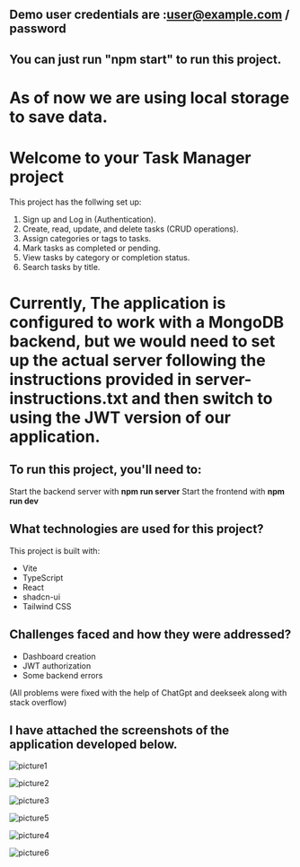 ## Demo user credentials are :user@example.com / password

## You can just run "npm start" to run this project.

# As of now we are using local storage to save data. 


# Welcome to your Task Manager project

This project has the follwing set up:

1. Sign up and Log in (Authentication).
2. Create, read, update, and delete tasks (CRUD operations).
3. Assign categories or tags to tasks.
4. Mark tasks as completed or pending.
5. View tasks by category or completion status.
6. Search tasks by title.


# Currently, The application is configured to work with a MongoDB backend, but we would need to set up the actual server following the instructions provided in server-instructions.txt and then switch to using the JWT version of our application.

## To run this project, you'll need to:

Start the backend server with **npm run server**
Start the frontend with **npm run dev**

## What technologies are used for this project?

This project is built with:

- Vite
- TypeScript
- React
- shadcn-ui
- Tailwind CSS

## Challenges faced and how they were addressed?

- Dashboard creation
- JWT authorization
- Some backend errors

(All problems were fixed with the help of ChatGpt and deekseek along with stack overflow)

## I have attached the screenshots of the application developed below.

![picture1](https://github.com/user-attachments/assets/81d2317c-16fd-48ef-a731-24a0642ef1ab)

![picture2](https://github.com/user-attachments/assets/f5d4b513-4ac2-4124-bbcb-4cdb975d8491)

![picture3](https://github.com/user-attachments/assets/a37f3673-a61d-4359-af93-b4082888f681)

![picture5](https://github.com/user-attachments/assets/7bbf4e1d-08a0-4d74-85b7-8897f9888475)

![picture4](https://github.com/user-attachments/assets/27264eee-9aa4-4189-8309-c3c848aee1bd)

![picture6](https://github.com/user-attachments/assets/4f73c3c1-0a17-4cc9-9520-be3d3ba19f05)


